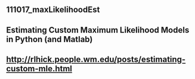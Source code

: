 ## 111017_maxLikelihoodEst
## Estimating Custom Maximum Likelihood Models in Python (and Matlab)
## http://rlhick.people.wm.edu/posts/estimating-custom-mle.html